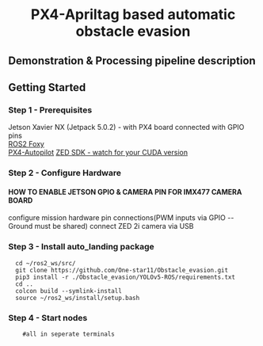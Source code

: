<h1 align = "center"> PX4-Apriltag based automatic obstacle evasion </h1>

## Demonstration & Processing pipeline description

<a href="https://youtube.com/shorts/I7M_TE6y5zg?feature=share"><p align="center">
    
</p></a>

## Getting Started

### Step 1 - Prerequisites
Jetson Xavier NX (Jetpack 5.0.2) - with PX4 board connected with GPIO pins   
[ROS2 Foxy](https://docs.ros.org/en/foxy/Installation/Ubuntu-Install-Debians.html)   
[PX4-Autopilot](https://github.com/PX4/PX4-Autopilot)
[ZED SDK - watch for your CUDA version](https://www.stereolabs.com/developers/release)


### Step 2 - Configure Hardware

#### HOW TO ENABLE JETSON GPIO & CAMERA PIN FOR IMX477 CAMERA BOARD
configure mission hardware pin connections(PWM inputs via GPIO -- Ground must be shared)
connect ZED 2i camera via USB

### Step 3 - Install auto_landing package
  ```
    cd ~/ros2_ws/src/
    git clone https://github.com/One-star11/Obstacle_evasion.git
    pip3 install -r ./Obstacle_evasion/YOLOv5-ROS/requirements.txt
    cd ..
    colcon build --symlink-install
    source ~/ros2_ws/install/setup.bash
  ```


### Step 4 - Start nodes
```
    #all in seperate terminals
```


